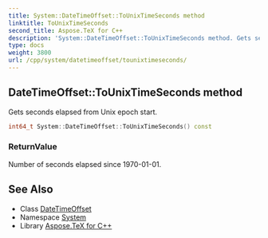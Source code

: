 ```yaml
---
title: System::DateTimeOffset::ToUnixTimeSeconds method
linktitle: ToUnixTimeSeconds
second_title: Aspose.TeX for C++
description: 'System::DateTimeOffset::ToUnixTimeSeconds method. Gets seconds elapsed from Unix epoch start in C++.'
type: docs
weight: 3800
url: /cpp/system/datetimeoffset/tounixtimeseconds/
---
```

## DateTimeOffset::ToUnixTimeSeconds method


Gets seconds elapsed from Unix epoch start.

```cpp
int64_t System::DateTimeOffset::ToUnixTimeSeconds() const
```


### ReturnValue

Number of seconds elapsed since 1970-01-01.

## See Also

* Class [DateTimeOffset](../)
* Namespace [System](../../)
* Library [Aspose.TeX for C++](../../../)
